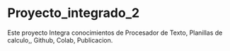 # Proyecto_integrado_2
Este proyecto Integra conocimientos de Procesador de Texto, Planillas de calculo,, Github, Colab, Publicacion.
